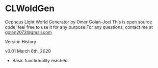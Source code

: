 # CLWoldGen
Cepheus Light World Generator by Omer Golan-Joel
This is open source code, feel free to use it for any purpose
For any questions, contact me at golan2072@gmail.com

Version History

v0.01 March 6th, 2020
- Basic functionality reached.
